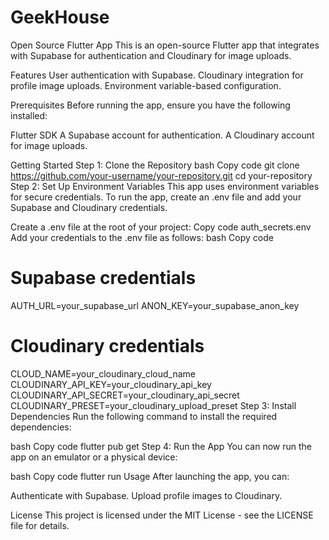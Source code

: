# GeekHouse

Open Source Flutter App
This is an open-source Flutter app that integrates with Supabase for authentication and Cloudinary for image uploads.

Features
User authentication with Supabase.
Cloudinary integration for profile image uploads.
Environment variable-based configuration.

Prerequisites
Before running the app, ensure you have the following installed:

Flutter SDK
A Supabase account for authentication.
A Cloudinary account for image uploads.

Getting Started
Step 1: Clone the Repository
bash
Copy code
git clone https://github.com/your-username/your-repository.git
cd your-repository
Step 2: Set Up Environment Variables
This app uses environment variables for secure credentials. To run the app, create an .env file and add your Supabase and Cloudinary credentials.

Create a .env file at the root of your project:
Copy code
auth_secrets.env
Add your credentials to the .env file as follows:
bash
Copy code

# Supabase credentials
AUTH_URL=your_supabase_url
ANON_KEY=your_supabase_anon_key

# Cloudinary credentials
CLOUD_NAME=your_cloudinary_cloud_name
CLOUDINARY_API_KEY=your_cloudinary_api_key
CLOUDINARY_API_SECRET=your_cloudinary_api_secret
CLOUDINARY_PRESET=your_cloudinary_upload_preset
Step 3: Install Dependencies
Run the following command to install the required dependencies:

bash
Copy code
flutter pub get
Step 4: Run the App
You can now run the app on an emulator or a physical device:

bash
Copy code
flutter run
Usage
After launching the app, you can:

Authenticate with Supabase.
Upload profile images to Cloudinary.

License
This project is licensed under the MIT License - see the LICENSE file for details.
